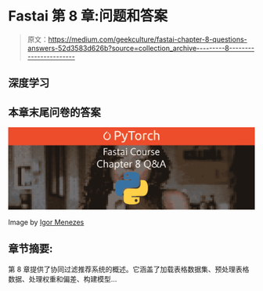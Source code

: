 # Fastai 第 8 章:问题和答案

> 原文：<https://medium.com/geekculture/fastai-chapter-8-questions-answers-52d3583d626b?source=collection_archive---------8----------------------->

## 深度学习

## 本章末尾问卷的答案

![](img/b0b6b22f404c1b5847bca8a0c80d8442.png)

Image by [Igor Menezes](https://unsplash.com/@igormenezes)

## 章节摘要:

第 8 章提供了协同过滤推荐系统的概述。它涵盖了加载表格数据集、预处理表格数据、处理权重和偏差、构建模型…